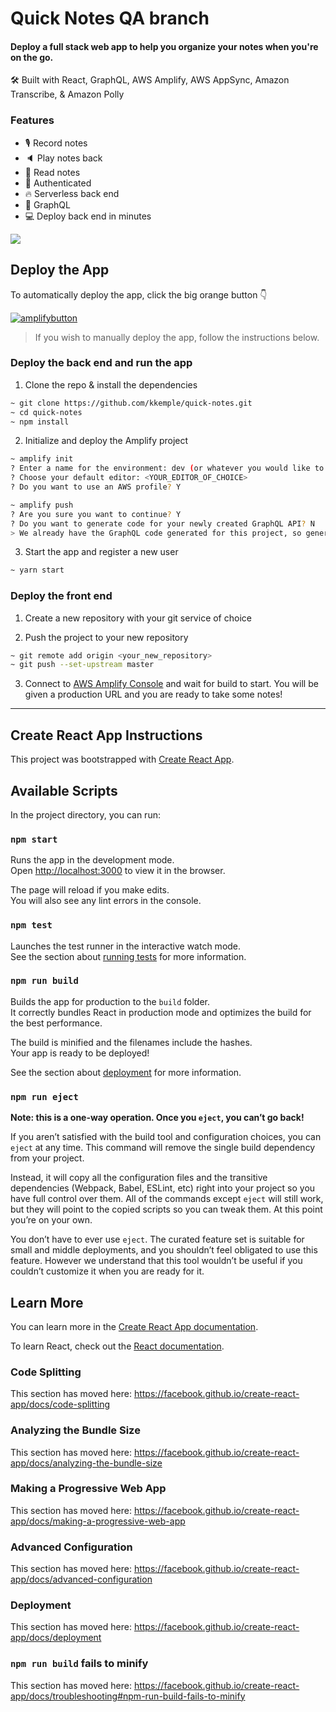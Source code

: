 # Quick Notes QA branch

#### Deploy a full stack web app to help you organize your notes when you're on the go.

🛠 Built with React, GraphQL, AWS Amplify, AWS AppSync, Amazon Transcribe, & Amazon Polly

### Features

- 🎙 Record notes
- 🔈 Play notes back
- 📖 Read notes
- 👮‍ Authenticated
- 🔥 Serverless back end
- 🚀 GraphQL
- 💻 Deploy back end in minutes

![](./example.jpg)

## Deploy the App

To automatically deploy the app, click the big orange button 👇

[![amplifybutton](https://oneclick.amplifyapp.com/button.svg)](https://console.aws.amazon.com/amplify/home#/deploy?repo=https://github.com/kkemple/quick-notes)

> If you wish to manually deploy the app, follow the instructions below.

### Deploy the back end and run the app

1. Clone the repo & install the dependencies

```sh
~ git clone https://github.com/kkemple/quick-notes.git
~ cd quick-notes
~ npm install
```

2. Initialize and deploy the Amplify project

```sh
~ amplify init
? Enter a name for the environment: dev (or whatever you would like to call this env)
? Choose your default editor: <YOUR_EDITOR_OF_CHOICE>
? Do you want to use an AWS profile? Y

~ amplify push
? Are you sure you want to continue? Y
? Do you want to generate code for your newly created GraphQL API? N
> We already have the GraphQL code generated for this project, so generating it here is not necessary.
```

3. Start the app and register a new user

```sh
~ yarn start
```

### Deploy the front end

1. Create a new repository with your git service of choice

2. Push the project to your new repository

```sh
~ git remote add origin <your_new_repository>
~ git push --set-upstream master
```

3. Connect to [AWS Amplify Console](https://console.aws.amazon.com/amplify/home) and wait for build to start. You will be given a production URL and you are ready to take some notes!

---

## Create React App Instructions

This project was bootstrapped with [Create React App](https://github.com/facebook/create-react-app).

## Available Scripts

In the project directory, you can run:

### `npm start`

Runs the app in the development mode.<br>
Open [http://localhost:3000](http://localhost:3000) to view it in the browser.

The page will reload if you make edits.<br>
You will also see any lint errors in the console.

### `npm test`

Launches the test runner in the interactive watch mode.<br>
See the section about [running tests](https://facebook.github.io/create-react-app/docs/running-tests) for more information.

### `npm run build`

Builds the app for production to the `build` folder.<br>
It correctly bundles React in production mode and optimizes the build for the best performance.

The build is minified and the filenames include the hashes.<br>
Your app is ready to be deployed!

See the section about [deployment](https://facebook.github.io/create-react-app/docs/deployment) for more information.

### `npm run eject`

**Note: this is a one-way operation. Once you `eject`, you can’t go back!**

If you aren’t satisfied with the build tool and configuration choices, you can `eject` at any time. This command will remove the single build dependency from your project.

Instead, it will copy all the configuration files and the transitive dependencies (Webpack, Babel, ESLint, etc) right into your project so you have full control over them. All of the commands except `eject` will still work, but they will point to the copied scripts so you can tweak them. At this point you’re on your own.

You don’t have to ever use `eject`. The curated feature set is suitable for small and middle deployments, and you shouldn’t feel obligated to use this feature. However we understand that this tool wouldn’t be useful if you couldn’t customize it when you are ready for it.

## Learn More

You can learn more in the [Create React App documentation](https://facebook.github.io/create-react-app/docs/getting-started).

To learn React, check out the [React documentation](https://reactjs.org/).

### Code Splitting

This section has moved here: https://facebook.github.io/create-react-app/docs/code-splitting

### Analyzing the Bundle Size

This section has moved here: https://facebook.github.io/create-react-app/docs/analyzing-the-bundle-size

### Making a Progressive Web App

This section has moved here: https://facebook.github.io/create-react-app/docs/making-a-progressive-web-app

### Advanced Configuration

This section has moved here: https://facebook.github.io/create-react-app/docs/advanced-configuration

### Deployment

This section has moved here: https://facebook.github.io/create-react-app/docs/deployment

### `npm run build` fails to minify

This section has moved here: https://facebook.github.io/create-react-app/docs/troubleshooting#npm-run-build-fails-to-minify
